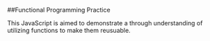 ##Functional Programming Practice

This JavaScript is aimed to demonstrate a through understanding of utilizing functions to make them reusuable.
